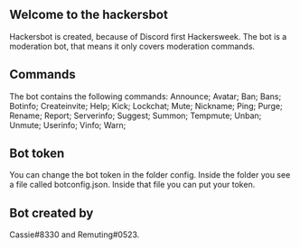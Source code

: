 Welcome to the hackersbot
-------------------------

Hackersbot is created, because of Discord first Hackersweek.
The bot is a moderation bot, that means it only covers moderation commands.

Commands
-------------------------

The bot contains the following commands:
Announce;
Avatar;
Ban;
Bans;
Botinfo;
Createinvite;
Help;
Kick;
Lockchat;
Mute;
Nickname;
Ping;
Purge;
Rename;
Report;
Serverinfo;
Suggest;
Summon;
Tempmute;
Unban;
Unmute;
Userinfo;
Vinfo;
Warn;

Bot token
-------------------------

You can change the bot token in the folder config.
Inside the folder you see a file called botconfig.json. Inside that file you can put your token.

Bot created by
-------------------------

Cassie#8330 and Remuting#0523.
